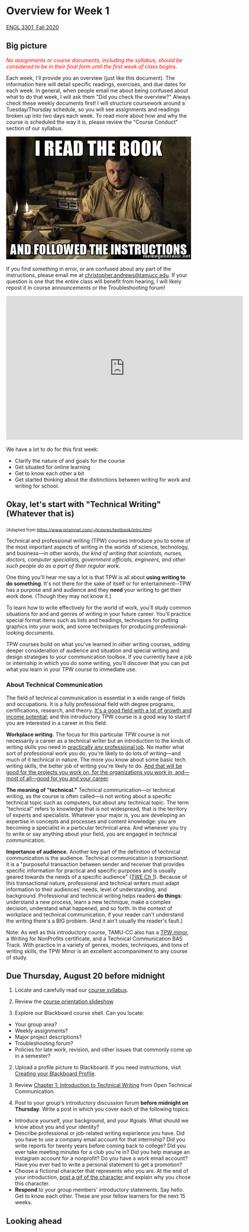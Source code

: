 # Overview for Week 1

[ENGL 3301, Fall 2020](../calendar.html)

## Big picture

<span style="color:red;">*No assignments or course documents, including the syllabus, should be considered to be in their final form until the first week of class begins.*</span>

Each week, I'll provide you an overview (just like this document). The information here will detail specific readings, exercises, and due dates for each week. In general, when people email me about being confused about what to do that week, I will ask them "Did you check the overview?" Always check these weekly documents first! I will structure coursework around a Tuesday/Thursday schedule, so you will see assignments and readings broken up into two days each week. To read more about how and why the course is scheduled the way it is, please review the "Course Conduct" section of our syllabus.

![Always read the instructions](media/tech-comm-tarly.jpg)

If you find something in error, or are confused about any part of the instructions, please email me at [christopher.andrews@tamucc.edu](mailto:christopher.andrews@tamucc.edu). If your question is one that the entire class will benefit from hearing, I will likely repost it in course announcements or the Troubleshooting forum!

<iframe src="https://docs.google.com/presentation/d/e/2PACX-1vRHBRH08gulIFo-REid2pU5IuI2cVcrvPBySYbx6nWu6M3sundDfy7ElQPtPh2pG15ie-WZkI2JJwGB/embed?start=false&loop=false&delayms=3000" frameborder="0" width="640" height="389"  allowfullscreen="true" mozallowfullscreen="true" webkitallowfullscreen="true"></iframe>

We have a lot to do for this first week:

- Clarify the nature of and goals for the course
- Get situated for online learning
- Get to know each other a bit
- Get started thinking about the distinctions between writing for work and writing for school.

## Okay, let's start with "Technical Writing" (Whatever that is)
<sub>(Adapted from https://www.prismnet.com/~hcexres/textbook/intro.htm)</sub>

Technical and professional writing (TPW) courses introduce you to some of the most important aspects of writing in the worlds of science, technology, and business—in other words, _the kind of writing that scientists, nurses, doctors, computer specialists, government officials, engineers, and other such people do as a part of their regular work_.

One thing you'll hear me say a lot is that TPW is all about **using writing to do something**. It's not there for the sake of itself or for entertainment--TPW has a purpose and and audience and they **need** your writing to get their work done. (Though they may not know it.)

To learn how to write effectively for the world of work, you'll study common situations for and and genres of writing in your future career. You'll practice special format items such as lists and headings, techniques for putting graphics into your work, and some techniques for producing professional-looking documents.

TPW courses build on what you've learned in other writing courses, adding deeper consideration of audience and situation and special writing and design strategies to your communication toolbox. If you currently have a job or internship in which you do some writing, you'll discover that you can put what you learn in your TPW course to immediate use.

### About Technical Communication
The field of technical communication is essential in a wide range of fields and occupations. It is a fully professional field with degree programs, certifications, research, and theory. [It's a good field with a lot of growth and income potential](https://www.bls.gov/ooh/media-and-communication/technical-writers.htm); and this introductory TPW course is a good way to start if you are interested in a career in this field.

**Workplace writing.** The focus for this particular TPW course is not necessarily a career as a technical writer but an introduction to the kinds of writing skills you need in [practically any professional job](https://medium.com/@kesiparker/business-writing-vs-technical-writing-3389b5648c50). No matter what sort of professional work you do, you're likely to do lots of writing—and much of it technical in nature. The more you know about some basic tech. writing skills, the better job of writing you're likely to do. [And that will be good for the projects you work on, for the organizations you work in, and—most of all—good for you and your career](https://www.forbes.com/sites/gretasolomon/2018/08/09/why-mastering-writing-skills-can-help-future-proof-your-career).

**The meaning of "technical."** Technical communication—or technical writing, as the course is often called—is not writing about a specific technical topic such as computers, but about any technical topic. The term "technical" refers to knowledge that is not widespread, that is the territory of experts and specialists. Whatever your major is, you are developing an expertise in concepts and processes and content knowledge: you are becoming a specialist in a particular technical area. And whenever you try to write or say anything about your field, you are engaged in technical communication.

**Importance of audience.** Another key part of the definition of technical communication is the audience. Technical communication is *transactional*: it is a "purposeful transaction between sender and receiver that provides specific information for practical and specific purposes and is usually geared towards the needs of a specific audience" ([TWE Ch 1](https://pressbooks.bccampus.ca/technicalwriting/part/techcomm/)). Because of this transactional nature, professional and technical writers must adapt information to their audiences' needs, level of understanding, and background. Professional and technical writing helps readers **do things**: understand a new process, learn a new technique, make a complex decision, understand what happened, and so forth. In the context of workplace and technical communication, if your reader can't understand the writing there's a BIG problem. (And it ain't usually the reader's fault.)



Note: As well as this introductory course, TAMU-CC also has a [TPW minor](https://catalog.tamucc.edu/preview_program.php?catoid=13&poid=1186), a Writing for NonProfits certificate, and a Technical Communication BAS Track. With practice in a variety of genres, modes, techniques, and tons of writing skills, the TPW Minor is an excellent accompaniment to any course of study.

## Due Thursday, August 20 before midnight

1. Locate and carefully read our [course syllabus](http://cdmandrews.github.io/3301/index.html).

2. Review the [course orientation slideshow](https://docs.google.com/presentation/d/e/2PACX-1vRHBRH08gulIFo-REid2pU5IuI2cVcrvPBySYbx6nWu6M3sundDfy7ElQPtPh2pG15ie-WZkI2JJwGB/pub?start=false&loop=false&delayms=3000)

2. Explore our Blackboard course shell. Can you locate:
  - Your group area?
  - Weekly assignments?
  - Major project descriptions?
  - Troubleshooting forum?
  - Policies for late work, revision, and other issues that commonly come up in a semester?

2. Upload a profile picture to Blackboard. If you need instructions, visit [Creating your Blackboard Profile](https://en-us.help.blackboard.com/Learn/9.1_Older_Versions/9.1_2014_and_2015/Student/030_Nav_My_Blackboard/Profiles).

3. Review [Chapter 1: Introduction to Technical Writing](https://alg.manifoldapp.org/read/open-technical-communication/section/0debb16b-f623-4033-a47b-973d65ab0961) from Open Technical Communication.

3. Post to your group's introductory discussion forum  **before midnight on Thursday**. Write a post in which you cover each of the following topics:
  - Introduce yourself, your background, and your #goals. What should we know about you and your identity?
  - Describe professional or job-related writing experience you have. Did you have to use a company email account for that internship? Did you write reports for twenty years before coming back to college? Did you ever take meeting minutes for a club you're in? Did you help manage an Instagram account for a nonprofit? Do you have a work email account? Have you ever had to write a personal statement to get a promotion?
  - Choose a fictional character that represents who you are. At the end of your introduction, [post a gif of the character ](https://youtu.be/jp9HA6en5BA)and explain why you chose this character.
  - **Respond** to your group members' introductory statements. Say hello. Get to know each other. These are your fellow learners for the next 15 weeks.


## Looking ahead
